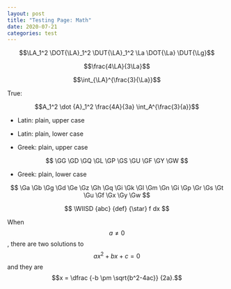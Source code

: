 ```yaml
---
layout: post
title: "Testing Page: Math"
date: 2020-07-21
categories: test
---
```


$$\LA_1^2 \DOT{\LA}_1^2 \DUT{\LA}_1^2 \La \DOT{\La} \DUT{\Lg}$$

$$\frac{4\LA}{3\La}$$

$$\int_{\LA}^{\frac{3}{\La}}$$

True:

$$A_1^2 \dot {A}_1^2 \frac{4A}{3a} \int_A^{\frac{3}{a}}$$

- Latin: plain, upper case

<!--
$$
  \LA \LB \LC \LD \LE \LF \LG \LH \LI \LJ \LK \LL \LM
  \LN \LO \LP \LQ \LR \LS \LT \LU \LV \LW \LX \LY \LZ $$
-->

- Latin: plain, lower case

<!--
$$
  \La \Lb \Lc \Ld \Le \Lf \Lg \Lh \Li \Lj \Lk \Ll \Lm
  \Ln \Lo \Lp \Lq \Lr \Ls \Lt \Lu \Lv \Lw \Lx \Ly \Lz $$
-->


- Greek: plain, upper case

$$
  \GG \GD \GQ \GL \GP \GS \GU \GF \GY \GW $$

- Greek: plain, lower case

$$
  \Ga \Gb \Gg \Gd \Ge \Gz \Gh \Gq \Gi \Gk \Gl \Gm
  \Gn \Gi \Gp \Gr \Gs \Gt \Gu \Gf \Gx \Gy \Gw $$

$$ \WIISD {abc} {def} {\star} f dx $$

When $$a \ne 0$$, there are two solutions to $$ax^2 + bx + c = 0$$ and they are
$$x = \dfrac {-b \pm \sqrt{b^2-4ac}} {2a}.$$
